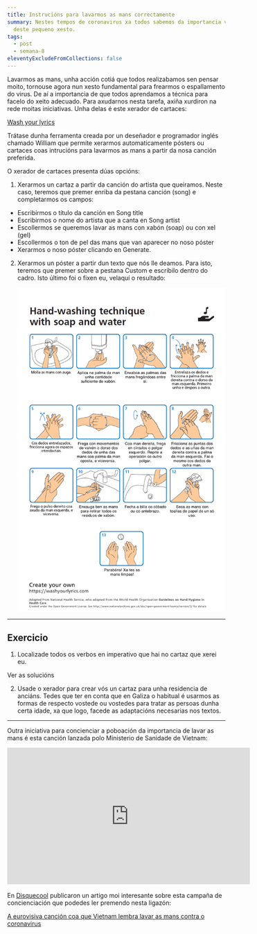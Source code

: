 ```yaml
---
title: Instrucións para lavarmos as mans correctamente
summary: Nestes tempos de coronavirus xa todos sabemos da importancia vital
  deste pequeno xesto.
tags:
  - post
  - semana-8
eleventyExcludeFromCollections: false
---
```

Lavarmos as mans, unha acción cotiá que todos realizabamos sen pensar moito, tornouse agora nun xesto fundamental para frearmos o espallamento do virus. De aí a importancia de que todos aprendamos a técnica para facelo do xeito adecuado. Para axudarnos nesta tarefa, axiña xurdiron na rede moitas iniciativas. Unha delas é este xerador de cartaces:

[Wash your lyrics](https://washyourlyrics.com/)

Trátase dunha ferramenta creada por un deseñador e programador inglés chamado William que permite xerarmos automaticamente pósters ou cartaces coas intrucións para lavarmos as mans a partir da nosa canción preferida.

O xerador de cartaces presenta dúas opcións:

1. Xerarmos un cartaz a partir da canción do artista que queiramos. Neste caso, teremos que premer enriba da pestana canción (song) e completarmos os campos: 

* Escribirmos o título da canción en Song title 
* Escribirmos o nome do artista que a canta en Song artist
* Escollermos se queremos lavar as mans con xabón (soap) ou con xel (gel) 
* Escollermos o ton de pel das mans que van aparecer no noso póster
* Xerarmos o noso póster clicando en Generate.

2. Xerarmos un póster a partir dun texto que nós lle deamos. Para isto, teremos que premer sobre a pestana Custom e escribilo dentro do cadro.  Isto último foi o fixen eu, velaquí o resultado: 

   ![imaxe](/static/img/cartaz-lavado-mans.png)

- - -

## Exercicio

1. Localizade todos os verbos en imperativo que hai no cartaz que xerei eu.

<e-validate>Ver as solucións</e-validate>

2. Usade o xerador para crear vós un cartaz para unha residencia de anciáns. Tedes que ter en conta que en Galiza o habitual é usarmos as formas de respecto vostede ou vostedes para tratar as persoas dunha certa idade, xa que logo, facede as adaptacións necesarias nos textos.

- - -

Outra iniciativa para concienciar a poboación da importancia de lavar as mans é esta canción lanzada polo Ministerio de Sanidade de Vietnam: 

<iframe width="560" height="315" src="https://www.youtube.com/embed/BtulL3oArQw" frameborder="0" allow="accelerometer; autoplay; encrypted-media; gyroscope; picture-in-picture" allowfullscreen></iframe>

En [Disquecool](https://www.disquecool.com/) publicaron un artigo moi interesante sobre esta campaña de concienciación que podedes ler premendo nesta ligazón:

[A eurovisiva canción coa que Vietnam lembra lavar as mans contra o coronavirus](https://www.disquecool.com/2020/03/16/a-eurovisiva-cancion-coa-que-vietnam-lembra-lavar-as-mans-contra-o-coronavirus/)